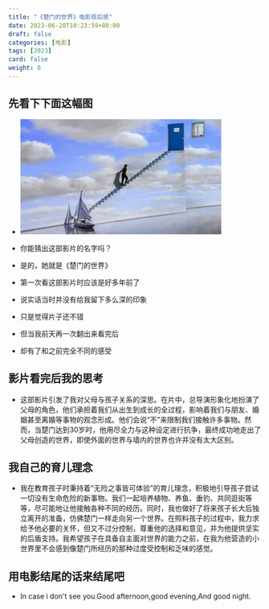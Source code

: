 ```yaml
---
title: "《楚门的世界》电影观后感"
date: 2023-06-20T10:23:59+08:00
draft: false
categories: [电影]
tags: [2023]
card: false
weight: 0
---
```


## 先看下下面这幅图
- <img alt="图 1" src="imgs/e444a0971c7a52e4e386749928bac19184d30acd071911efdcf69dcf19b761d7.png" width="400" />  

- 你能猜出这部影片的名字吗？
- 是的，她就是《楚门的世界》
- 第一次看这部影片时应该是好多年前了
- 说实话当时并没有给我留下多么深的印象
- 只是觉得片子还不错
- 但当我前天再一次翻出来看完后
- 却有了和之前完全不同的感受

## 影片看完后我的思考
- 这部影片引发了我对父母与孩子关系的深思。在片中，总导演形象化地扮演了父母的角色，他们承担着我们从出生到成长的全过程，影响着我们与朋友、婚姻甚至离婚等事物的观念形成。他们会说“不”来限制我们接触许多事物。然而，当楚门达到30岁时，他用尽全力与这种设定进行抗争，最终成功地走出了父母创造的世界，即使外面的世界与墙内的世界也许并没有太大区别。

## 我自己的育儿理念
- 我在教育孩子时秉持着“无险之事皆可体验”的育儿理念，积极地引导孩子尝试一切没有生命危险的新事物。我们一起培养植物、养鱼、垂钓、共同逛街等等，尽可能地让他接触各种不同的经历。同时，我也做好了将来孩子长大后独立离开的准备，仿佛楚门一样走向另一个世界。在照料孩子的过程中，我力求给予他必要的关怀，但又不过分控制，尊重他的选择和意见，并为他提供坚实的后盾支持。我希望孩子在具备自主面对世界的能力之前，在我为他营造的小世界里不会感到像楚门所经历的那种过度受控制和乏味的感觉。

## 用电影结尾的话来结尾吧
- In case i don't see you.Good afternoon,good evening,And good night.